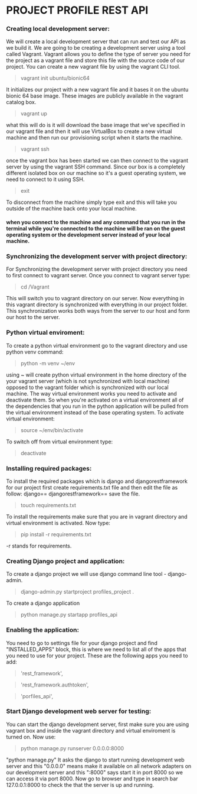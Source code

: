 # PROJECT PROFILE REST API

### Creating local development server:
We will create a local development server that can run and test our API as we build it. We are going to be creating a development server using a tool called Vagrant. Vagrant allows you to define the type of server you need for the project as a vagrant file and store this file with the source code of our project. You can create a new vagrant file by using the vagrant CLI tool.

> vagrant init ubuntu/bionic64

It initializes our project with a new vagrant file and it bases it on the ubuntu bionic 64 base image. These images are publicly available in the vagrant catalog box.

> vagrant up

what this will do is it will download the base image that we've specified in our vagrant file and then it will use VirtualBox to create a new virtual machine and then run our provisioning script when it starts the machine.

> vagrant ssh

once the vagrant box has been started we can then connect to the vagrant server by using the vagrant SSH command. Since our box is a completely different isolated box on our machine so it's a guest operating system, we need to connect to it using SSH.

> exit

To disconnect from the machine simply type exit and this will take you outside of the machine back onto your local machine.

#### when you connect to the machine and any command that you run in the terminal while you're connected to the machine will be ran on the guest operating system or the development server instead of your local machine.

### Synchronizing the development server with project directory:
For Synchronizing the development server with project directory you need to first connect to vagrant server. Once you connect to vagrant server type:

> cd /Vagrant

This will switch you to vagrant directory on our server. Now everything in this vagrant directory is synchronized with everything in our project folder. This synchronization works both ways from the server to our host and form our host to the server.

### Python virtual enviroment:
To create a python virtual environment go to the vagrant directory and use python venv command:

> python -m venv ~/env

using ~ will create python virtual environment in the home directory of the your vagrant server (which is not synchronized with local machine) opposed to the vagrant folder which is synchronized with our local machine. The way virtual environment works you need to activate and deactivate them. So when you're activated on a virtual environment all of the dependencies that you run in the python application will be pulled from the virtual environment instead of the base operating system. To activate virtual environment:

> source ~/env/bin/activate

To switch off from virtual environment type:

> deactivate

### Installing required packages:
To install the required packages which is django and djangorestframework for our project first create requirements.txt file
and then edit the file as follow:
django==<versio>
djangorestframework==<version>
save the file.

> touch requirements.txt

To install the requirements make sure that you are in vagrant directory and virtual environment is activated. Now type:

> pip install -r requirements.txt

-r stands for requirements.

### Creating Django project and application:
To create a django project we will use django command line tool - django-admin.

> django-admin.py startproject profiles_project .

To create a django application

> python manage.py startapp profiles_api

### Enabling the application:
You need to go to settings file for your django project and find "INSTALLED_APPS" block, this is where we need to list all of the apps that you need to use for your project. These are the following apps you need to add:

> 'rest_framework',

> 'rest_framework.authtoken',

> 'porfiles_api',

### Start Django development web server for testing:
You can start the django development server, first make sure you are using vagrant box and inside the vagrant directory and virtual enviroment is turned on. Now use:

> python manage.py runserver 0.0.0.0:8000

"python manage.py" It asks the django to start running development web server and this "0.0.0.0" means make it available on all network adapters on our development server and this ":8000" says start it in port 8000 so we can access it via port 8000. Now go to browser and type in search bar 127.0.0.1:8000 to check the that the server is up and running.
